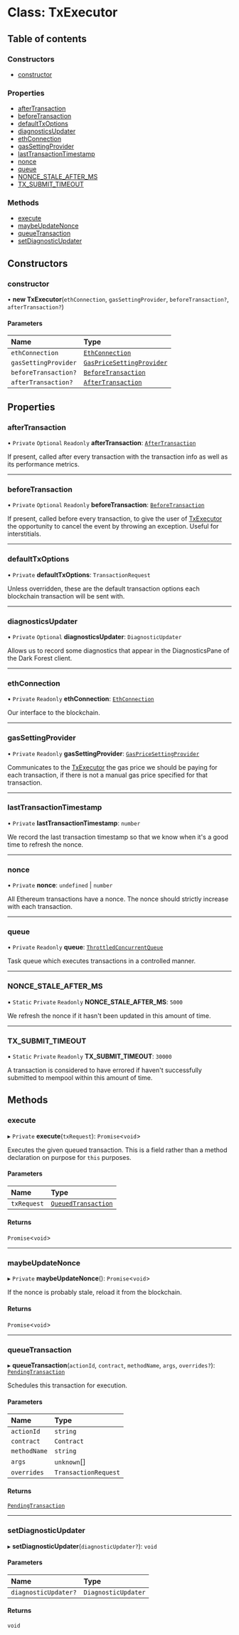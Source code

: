 # Class: TxExecutor

## Table of contents

### Constructors

- [constructor](TxExecutor.md#constructor)

### Properties

- [afterTransaction](TxExecutor.md#aftertransaction)
- [beforeTransaction](TxExecutor.md#beforetransaction)
- [defaultTxOptions](TxExecutor.md#defaulttxoptions)
- [diagnosticsUpdater](TxExecutor.md#diagnosticsupdater)
- [ethConnection](TxExecutor.md#ethconnection)
- [gasSettingProvider](TxExecutor.md#gassettingprovider)
- [lastTransactionTimestamp](TxExecutor.md#lasttransactiontimestamp)
- [nonce](TxExecutor.md#nonce)
- [queue](TxExecutor.md#queue)
- [NONCE_STALE_AFTER_MS](TxExecutor.md#nonce_stale_after_ms)
- [TX_SUBMIT_TIMEOUT](TxExecutor.md#tx_submit_timeout)

### Methods

- [execute](TxExecutor.md#execute)
- [maybeUpdateNonce](TxExecutor.md#maybeupdatenonce)
- [queueTransaction](TxExecutor.md#queuetransaction)
- [setDiagnosticUpdater](TxExecutor.md#setdiagnosticupdater)

## Constructors

### constructor

• **new TxExecutor**(`ethConnection`, `gasSettingProvider`, `beforeTransaction?`, `afterTransaction?`)

#### Parameters

| Name                 | Type                                                              |
| :------------------- | :---------------------------------------------------------------- |
| `ethConnection`      | [`EthConnection`](EthConnection.md)                               |
| `gasSettingProvider` | [`GasPriceSettingProvider`](../README.md#gaspricesettingprovider) |
| `beforeTransaction?` | [`BeforeTransaction`](../README.md#beforetransaction)             |
| `afterTransaction?`  | [`AfterTransaction`](../README.md#aftertransaction)               |

## Properties

### afterTransaction

• `Private` `Optional` `Readonly` **afterTransaction**: [`AfterTransaction`](../README.md#aftertransaction)

If present, called after every transaction with the transaction info as well as its performance
metrics.

---

### beforeTransaction

• `Private` `Optional` `Readonly` **beforeTransaction**: [`BeforeTransaction`](../README.md#beforetransaction)

If present, called before every transaction, to give the user of [TxExecutor](TxExecutor.md) the
opportunity to cancel the event by throwing an exception. Useful for interstitials.

---

### defaultTxOptions

• `Private` **defaultTxOptions**: `TransactionRequest`

Unless overridden, these are the default transaction options each blockchain transaction will
be sent with.

---

### diagnosticsUpdater

• `Private` `Optional` **diagnosticsUpdater**: `DiagnosticUpdater`

Allows us to record some diagnostics that appear in the DiagnosticsPane of the Dark Forest client.

---

### ethConnection

• `Private` `Readonly` **ethConnection**: [`EthConnection`](EthConnection.md)

Our interface to the blockchain.

---

### gasSettingProvider

• `Private` `Readonly` **gasSettingProvider**: [`GasPriceSettingProvider`](../README.md#gaspricesettingprovider)

Communicates to the [TxExecutor](TxExecutor.md) the gas price we should be paying for each transaction,
if there is not a manual gas price specified for that transaction.

---

### lastTransactionTimestamp

• `Private` **lastTransactionTimestamp**: `number`

We record the last transaction timestamp so that we know when it's a good time to refresh the
nonce.

---

### nonce

• `Private` **nonce**: `undefined` \| `number`

All Ethereum transactions have a nonce. The nonce should strictly increase with each
transaction.

---

### queue

• `Private` `Readonly` **queue**: [`ThrottledConcurrentQueue`](ThrottledConcurrentQueue.md)

Task queue which executes transactions in a controlled manner.

---

### NONCE_STALE_AFTER_MS

▪ `Static` `Private` `Readonly` **NONCE_STALE_AFTER_MS**: `5000`

We refresh the nonce if it hasn't been updated in this amount of time.

---

### TX_SUBMIT_TIMEOUT

▪ `Static` `Private` `Readonly` **TX_SUBMIT_TIMEOUT**: `30000`

A transaction is considered to have errored if haven't successfully submitted to mempool within
this amount of time.

## Methods

### execute

▸ `Private` **execute**(`txRequest`): `Promise`<`void`\>

Executes the given queued transaction. This is a field rather than a method declaration on
purpose for `this` purposes.

#### Parameters

| Name        | Type                                                      |
| :---------- | :-------------------------------------------------------- |
| `txRequest` | [`QueuedTransaction`](../interfaces/QueuedTransaction.md) |

#### Returns

`Promise`<`void`\>

---

### maybeUpdateNonce

▸ `Private` **maybeUpdateNonce**(): `Promise`<`void`\>

If the nonce is probably stale, reload it from the blockchain.

#### Returns

`Promise`<`void`\>

---

### queueTransaction

▸ **queueTransaction**(`actionId`, `contract`, `methodName`, `args`, `overrides?`): [`PendingTransaction`](../interfaces/PendingTransaction.md)

Schedules this transaction for execution.

#### Parameters

| Name         | Type                 |
| :----------- | :------------------- |
| `actionId`   | `string`             |
| `contract`   | `Contract`           |
| `methodName` | `string`             |
| `args`       | `unknown`[]          |
| `overrides`  | `TransactionRequest` |

#### Returns

[`PendingTransaction`](../interfaces/PendingTransaction.md)

---

### setDiagnosticUpdater

▸ **setDiagnosticUpdater**(`diagnosticUpdater?`): `void`

#### Parameters

| Name                 | Type                |
| :------------------- | :------------------ |
| `diagnosticUpdater?` | `DiagnosticUpdater` |

#### Returns

`void`

